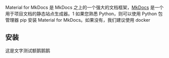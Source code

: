 Material for MkDocs 是 MkDocs 之上的一个强大的文档框架，[MkDocs](https://www.mkdocs.org/) 是一个用于项目文档的静态站点生成器。1 如果您熟悉 Python，则可以使用 Python 包管理器 pip 安装 Material for MkDocs。如果没有，我们建议使用 docker

## 安装

这是文字测试额鹅鹅鹅